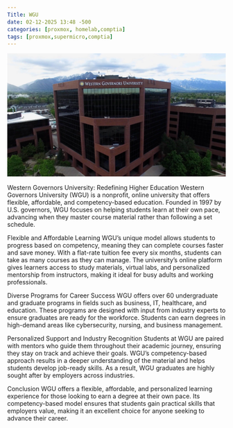 ```yaml
---
Title: WGU
date: 02-12-2025 13:48 -500
categories: [proxmox, homelab,comptia]
tags: [proxmox,supermicro,comptia]
---
```



![homelab](/assets/img/wgu.jpg)

Western Governors University: Redefining Higher Education
Western Governors University (WGU) is a nonprofit, online university that offers flexible, affordable, and competency-based education. Founded in 1997 by U.S. governors, WGU focuses on helping students learn at their own pace, advancing when they master course material rather than following a set schedule.

Flexible and Affordable Learning
WGU’s unique model allows students to progress based on competency, meaning they can complete courses faster and save money. With a flat-rate tuition fee every six months, students can take as many courses as they can manage. The university’s online platform gives learners access to study materials, virtual labs, and personalized mentorship from instructors, making it ideal for busy adults and working professionals.

Diverse Programs for Career Success
WGU offers over 60 undergraduate and graduate programs in fields such as business, IT, healthcare, and education. These programs are designed with input from industry experts to ensure graduates are ready for the workforce. Students can earn degrees in high-demand areas like cybersecurity, nursing, and business management.

Personalized Support and Industry Recognition
Students at WGU are paired with mentors who guide them throughout their academic journey, ensuring they stay on track and achieve their goals. WGU’s competency-based approach results in a deeper understanding of the material and helps students develop job-ready skills. As a result, WGU graduates are highly sought after by employers across industries.

Conclusion
WGU offers a flexible, affordable, and personalized learning experience for those looking to earn a degree at their own pace. Its competency-based model ensures that students gain practical skills that employers value, making it an excellent choice for anyone seeking to advance their career.